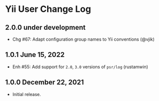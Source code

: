 # Yii User Change Log

## 2.0.0 under development

- Chg #67: Adapt configuration group names to Yii conventions (@vjik)

## 1.0.1 June 15, 2022

- Enh #55: Add support for `2.0`, `3.0` versions of `psr/log` (rustamwin)

## 1.0.0 December 22, 2021

- Initial release.
